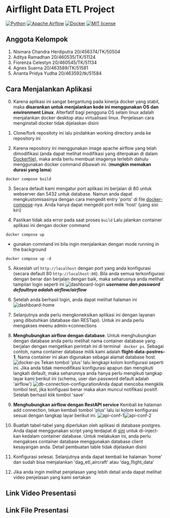 # Airflight Data ETL Project
[![Python](https://img.shields.io/badge/Python-3776AB?style=for-the-badge&logo=python&logoColor=white)](https://www.python.org/)
[![Apache Airflow](https://img.shields.io/badge/Apache%20Airflow-017CEE?style=for-the-badge&logo=Apache%20Airflow&logoColor=white)](https://airflow.apache.org/)
[![Docker](https://img.shields.io/badge/docker-%230db7ed.svg?style=for-the-badge&logo=docker&logoColor=white)](https://docker.com)
[![MIT license](https://img.shields.io/badge/License-MIT-blue.svg?style=flat-square&logo=appveyor)](https://lbesson.mit-license.org/)

## Anggota Kelompok
1. Nismara Chandra Herdiputra 20/456374/TK/50504
2. Aditya Ramadhan 20/460535/TK/51124
3. Fiorenza Celestyn 20/460545/TK/51134
4. Agnes Suarna  20/463589/TK/51581
5. Ananta Pridya Yudha 20/463592/tk/51584


## Cara Menjalankan Aplikasi
0. Karena aplikasi ini sangat bergantung pada kinerja docker yang stabil, maka **disarankan untuk menjalankan kode ini menggunakan OS dan environment Linux**. Alterfatif bagi pengguna OS selain linux adalah menjalankan docker desktop atau virtualisasi linux. Penjelasan cara menginstall docker tidak dijelaskan disini

1. Clone/fork repositoty ini lalu pindahkan working directory anda ke repository ini
2. Karena repository ini menggunakan image apache airflow yang telah dimodifikasi (anda dapat melihat modifikasi yang diterpakan di dalam [Dockerfile](./Dockerfile)), maka anda berlu membuat imagenya terlebih dahulu menggunakan docker command dibawah ini. (**mungkin memakan durasi yang lama**)
```
docker compose build
```
3. Secara default kami mengatur port aplikasi ini berjalan di 80 untuk webserver dan 5432 untuk database. Namun anda dapat mengkustomisasinya dengan cara mengedit entry 'ports' di file [docker-compose](./docker-compose.yaml)-nya. Anda hanya dapat mengedit port milik 'host' (yang sisi kiri)

4. Pastikan tidak ada error pada saat proses ```build``` Lalu jalankan container aplikasi ini dengan docker command
```
docker compose up
````
*  gunakan command ini bila ingin menjalankan dengan mode running in the background 
```
docker compose up -d
```
5. Akseslah url ```http://localhost``` dengan port yang anda konfigurasi (secara default 80 ```http://localhost:80```). Bila anda semua terkonfigurasi dengan  benar dan berjalan dengan baik, maka seharusnya anda melihat tampilan login seperti ini
![dashboard-login](./pictures/dashboard-login.png)
***username dan password defaultnya adalah airflow/airflow***

6. Setelah anda berhasil login, anda dapat melihat halaman ini ![dashboard-home](/pictures/dashboard-home.png)

7. Selanjutnya anda perlu mengkoneksikan aplikasi ini dengan layanan yang dibutuhkan (database dan RESTapi). Untuk ini anda perlu mengakses meenu admin->connections

8. **Menghubungkan airflow dengan database**. Untuk menghubungkan dengan database anda perlu melihat nama container database yang berjalan dengan mengetikan perintah ini di terminal ``` docker ps```. Sebagai contoh, nama container database milik kami adalah **flight-data-postres-1**. Nama container ini akan digunakan sebagai alamat database host. ![docker-ps](./pictures/docker-ps.png)
 Tekan tombol 'plus' lalu lengkapi kolom konfigurasi seperti ini. Jika anda tidak memodifikasi konfigurasi apapun dan mengikuti langkah default, maka seharunnya anda hanya perlu mengikuti tangkap layar kami berikut ini (schema, user dan password default adalah 'airflow') ![db-connection-configuration](./pictures/db-conf.png)Anda dapat mencoba mengklik tombol test, jika konfiguasi benar maka akan muncul notifikasi positif. Setelah berhasil klik tombol 'save'

 9. **Menghubungkan airflow dengan RestAPI service**
 Kembali ke halaman add connection, tekan kembali tombol 'plus' lalu isi kolom konfigurasi sesuai dengan tangkap layar berikut ini. ![api-conf-1](./pictures/api-conf-1.png)![api-conf-2](./pictures/api-conf-2.png)

 10. Buatlah tabel-tabel yang diperlukan oleh aplikasi di database postgres. Anda dapat menggunakan script yang terdapat di [sini](./create_table_statements.sql) untuk di-inject-kan kedalam container database. Untuk melakukan ini, anda perlu mengakses container database menggunakan database client kesayangan anda. Detail pembuatan table tidak dijelaskan disini

 11. Konfigurasi selesai. Selanjutnya anda dapat kembali ke halaman 'home' dan sudah bisa menjalankan 'dag_etl_aircraft' atau 'dag_flight_data'

 12. Jika anda ingin melihat penjelasan yang lebih detail anda dapat melihat video penjelasan yang kami sertakan



## Link Video Presentasi

## Link File Presentasi

